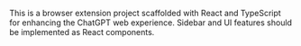 <!-- Use this file to provide workspace-specific custom instructions to Copilot. For more details, visit https://code.visualstudio.com/docs/copilot/copilot-customization#_use-a-githubcopilotinstructionsmd-file -->

This is a browser extension project scaffolded with React and TypeScript for enhancing the ChatGPT web experience. Sidebar and UI features should be implemented as React components.
